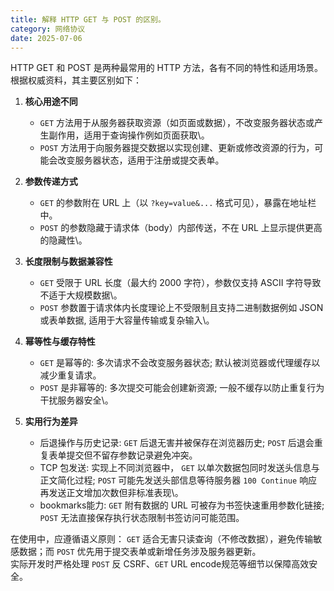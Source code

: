 ```yaml
---
title: 解释 HTTP GET 与 POST 的区别。
category: 网络协议
date: 2025-07-06
---
```

HTTP GET 和 POST 是两种最常用的 HTTP 方法，各有不同的特性和适用场景。根据权威资料，其主要区别如下：  

1. **核心用途不同**  
   - `GET` 方法用于从服务器获取资源（如页面或数据），不改变服务器状态或产生副作用，适用于查询操作例如页面获取\。  
   - `POST` 方法用于向服务器提交数据以实现创建、更新或修改资源的行为，可能会改变服务器状态，适用于注册或提交表单。  

2. **参数传递方式**  
   - `GET` 的参数附在 URL 上（以 `?key=value&...` 格式可见），暴露在地址栏中。  
   - `POST` 的参数隐藏于请求体（body）内部传送，不在 URL 上显示提供更高的隐藏性\。  

3. **长度限制与数据兼容性**  
   - `GET` 受限于 URL 长度（最大约 2000 字符），参数仅支持 ASCII 字符导致不适于大规模数据\。  
   - `POST` 参数置于请求体内长度理论上不受限制且支持二进制数据例如 JSON 或表单数据, 适用于大容量传输或复杂输入\。  

4. **幂等性与缓存特性**  
   - `GET` 是幂等的: 多次请求不会改变服务器状态; 默认被浏览器或代理缓存以减少重复请求。  
   - `POST` 是非幂等的: 多次提交可能会创建新资源; 一般不缓存以防止重复行为干扰服务器安全\。  

5. **实用行为差异**  
   - 后退操作与历史记录: `GET` 后退无害并被保存在浏览器历史; `POST` 后退会重复表单提交但不留存参数记录避免冲突。  
   - TCP 包发送: 实现上不同浏览器中， `GET` 以单次数据包同时发送头信息与正文简化过程;  `POST` 可能先发送头部信息等待服务器 `100 Continue` 响应再发送正文增加次数但非标准表现\。  
   - bookmarks能力: `GET` 附有数据的 URL 可被存为书签快速重用参数化链接; `POST` 无法直接保存执行状态限制书签访问可能范围。  

在使用中，应遵循语义原则： `GET` 适合无害只读查询（不修改数据），避免传输敏感数据；而 `POST` 优先用于提交表单或新增任务涉及服务器更新。  
实际开发时严格处理 `POST` 反 CSRF、`GET` URL encode规范等细节以保障高效安全。
